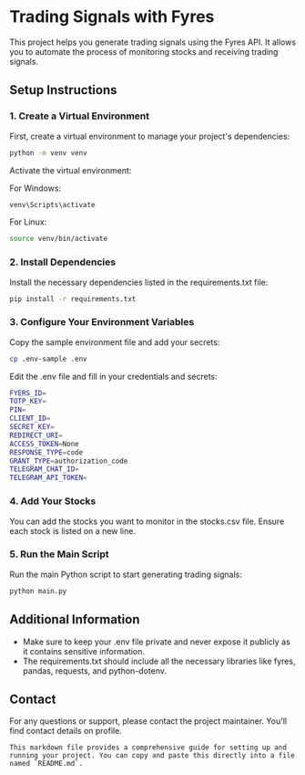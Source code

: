 # Trading Signals with Fyres

This project helps you generate trading signals using the Fyres API. It allows you to automate the process of monitoring stocks and receiving trading signals.

## Setup Instructions

### 1. Create a Virtual Environment

First, create a virtual environment to manage your project's dependencies:

```bash
python -m venv venv
```

Activate the virtual environment:

For Windows:
```bash
venv\Scripts\activate
```

For Linux:
```bash
source venv/bin/activate
```

### 2. Install Dependencies

Install the necessary dependencies listed in the requirements.txt file:

```bash
pip install -r requirements.txt
```

### 3. Configure Your Environment Variables
Copy the sample environment file and add your secrets:
```bash
cp .env-sample .env
```
Edit the .env file and fill in your credentials and secrets:
```bash
FYERS_ID=
TOTP_KEY=
PIN=
CLIENT_ID=
SECRET_KEY=
REDIRECT_URI=
ACCESS_TOKEN=None
RESPONSE_TYPE=code
GRANT_TYPE=authorization_code
TELEGRAM_CHAT_ID=
TELEGRAM_API_TOKEN=
```

### 4. Add Your Stocks
You can add the stocks you want to monitor in the stocks.csv file. Ensure each stock is listed on a new line.

### 5. Run the Main Script
Run the main Python script to start generating trading signals:
```bash
python main.py
```

## Additional Information
- Make sure to keep your .env file private and never expose it publicly as it contains sensitive information.
- The requirements.txt should include all the necessary libraries like fyres, pandas, requests, and python-dotenv.

## Contact
For any questions or support, please contact the project maintainer. You'll find contact details on profile.
``` 
This markdown file provides a comprehensive guide for setting up and running your project. You can copy and paste this directly into a file named `README.md`.
```